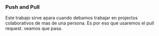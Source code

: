 ### Push and Pull

 Este trabajo sirve apara cuando debamos trabajar en projectos colaborativos de mas de una persona.
Es por eso que usaremos el pull request.
veamos que pasa.

